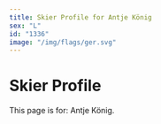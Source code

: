```yaml
---
title: Skier Profile for Antje König
sex: "L"
id: "1336"
image: "/img/flags/ger.svg" 
---
```


# Skier Profile

This page is for: Antje König.
    